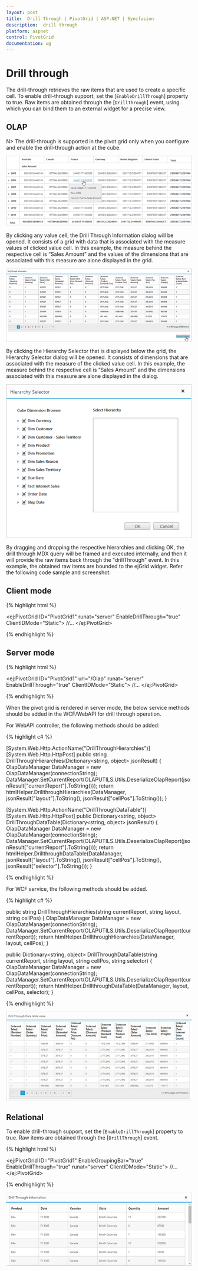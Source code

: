 ```yaml
---
layout: post
title:  Drill Through | PivotGrid | ASP.NET | Syncfusion 
description:  drill through
platform: aspnet
control: PivotGrid
documentation: ug
---
```


# Drill through

The drill-through retrieves the raw items that are used to create a specific cell. To enable drill-through support, set the [`EnableDrillThrough`] property to true. Raw items are obtained through the [`DrillThrough`] event, using which you can bind them to an external widget for a precise view.

## OLAP

N> The drill-through is supported in the pivot grid only when you configure and enable the drill-through action at the cube.

![](DrillThrough_images/pivotgrid.png)

By clicking any value cell, the Drill Through Information dialog will be opened. It consists of a grid with data that is associated with the measure values of clicked value cell. In this example, the measure behind the respective cell is “Sales Amount” and the values of the dimensions that are associated with this measure are alone displayed in the grid. 

![](DrillThrough_images/DrillThroughData.png)

By clicking the Hierarchy Selector that is displayed below the grid, the Hierarchy Selector dialog will be opened. It consists of dimensions that are associated with the measure of the clicked value cell. In this example, the measure behind the respective cell is “Sales Amount” and the dimensions associated with this measure are alone displayed in the dialog.

![](DrillThrough_images/hierarchy_selector.png)

By dragging and dropping the respective hierarchies and clicking OK, the drill through MDX query will be framed and executed internally, and then it will provide the raw items back through the "drillThrough" event. In this example, the obtained raw items are bounded to the ejGrid widget. Refer the following code sample and screenshot:

## Client mode

{% highlight html %}

<ej:PivotGrid ID="PivotGrid1" runat="server" EnableDrillThrough="true" ClientIDMode="Static">
    //...
    <ClientSideEvents DrillThrough="drilledData" />
</ej:PivotGrid>

<script type="text/javascript">
    function drilledData(args) {
        $(".e-dialog, .e-clientDialog, .e-tableDlg").remove();
        gridData = JSON.parse(args.data);
        var dialogContent = ej.buildTag("div#" + this._id + "_tableDlg.e-tableDlg", $("<div id=\"Grid1\"></div>"))[0].outerHTML;
        var dialogFooter = ej.buildTag("div", ej.buildTag("button#btnOK.e-dialogBtnOK", "Hierarchy Selector")[0].outerHTML, { "float": "right", "margin": "-5px 0 6px" })[0].outerHTML
        ejDialog = ej.buildTag("div#clientDialog.e-clientDialog", dialogContent + dialogFooter, { "opacity": "1" }).attr("title", "Drill Through Information")[0].outerHTML;
        $(ejDialog).appendTo("#" + this._id);
        $("#btnOK").ejButton().css({ margin: "30px 0 20px 0" });
        $("#Grid1").ejGrid({
            dataSource: gridData,
            allowPaging: true,
            allowTextWrap: true,
            pageSettings: { pageSize: 8 }
        });
        this.element.find(".e-clientDialog").ejDialog({ width: "70%", content: "#" + this._id, enableResize: false, close: ej.proxy(ej.Pivot.closePreventPanel, this) });
        var pivotGrid = $("#" + this._id).data("ejPivotGrid");
        $("#btnOK").click(function () {
            ej.Pivot.openHierarchySelector(pivotGrid);
        });
    }
</script>

{% endhighlight %}

## Server mode

{% highlight html %}

<ej:PivotGrid ID="PivotGrid1" url="/Olap" runat="server" EnableDrillThrough="true" ClientIDMode="Static">
    //...
    <ClientSideEvents DrillThrough="drilledData" />
</ej:PivotGrid>

<script type="text/javascript">
    function drilledData(args) {
        $(".e-dialog, .e-clientDialog, .e-tableDlg").remove();
        gridData = ej.isNullOrUndefined(args.data.d) ? JSON.parse(args.data.DrillDataTable) : JSON.parse(args.data.d[1].Value);
        var dialogContent = ej.buildTag("div#" + this._id + "_tableDlg.e-tableDlg", $("<div id=\"Grid1\"></div>"))[0].outerHTML;
        var dialogFooter = ej.buildTag("div", ej.buildTag("button#btnOK.e-dialogBtnOK", "Hierarchy Selector")[0].outerHTML, { "float": "right", "margin": "-5px 0 6px" })[0].outerHTML
        ejDialog = ej.buildTag("div#clientDialog.e-clientDialog", dialogContent + dialogFooter, { "opacity": "1" }).attr("title", "Drill Through Information")[0].outerHTML;
        $(ejDialog).appendTo("#" + this._id);
        $("#btnOK").ejButton().css({ margin: "30px 0 20px 0" });
        $("#Grid1").ejGrid({
            dataSource: gridData,
            allowPaging: true,
            allowTextWrap: true,
            pageSettings: { pageSize: 8 }
        });
        this.element.find(".e-clientDialog").ejDialog({ width: "70%", content: "#" + this._id, enableResize: false, close: ej.proxy(ej.Pivot.closePreventPanel, this) });
        var pivotGrid = this;
        $("#btnOK").click(function () {
            $(".e-dialog, .e-clientDialog, .e-tableDlg").remove();
            if (pivotGrid.model.operationalMode == ej.PivotGrid.OperationalMode.ServerMode) {
                pivotGrid._waitingPopup.show()
                pivotGrid.doAjaxPost("POST", pivotGrid.model.url + "/" + pivotGrid.model.serviceMethodSettings.drillThroughHierarchies, JSON.stringify({ "currentReport": JSON.parse(pivotGrid.getOlapReport()).Report, "layout": pivotGrid.model.layout, "cellPos": "", "customObject": JSON.stringify(pivotGrid.model.customObject) }), function (args) {
                    ej.Pivot.openHierarchySelector(pivotGrid, args);
                })
            }
        });
    }
</script>

{% endhighlight %}

When the pivot grid is rendered in server mode, the below service methods should be added in the WCF/WebAPI for drill through operation.

For WebAPI controller, the following methods should be added:

{% highlight c# %}

[System.Web.Http.ActionName("DrillThroughHierarchies")]
[System.Web.Http.HttpPost]
public string DrillThroughHierarchies(Dictionary<string, object> jsonResult)
{
    OlapDataManager DataManager = new OlapDataManager(connectionString);              
    DataManager.SetCurrentReport(OLAPUTILS.Utils.DeserializeOlapReport(jsonResult["currentReport"].ToString()));
    return htmlHelper.DrillthroughHierarchies(DataManager, jsonResult["layout"].ToString(), jsonResult["cellPos"].ToString());
}

[System.Web.Http.ActionName("DrillThroughDataTable")]
[System.Web.Http.HttpPost]
public Dictionary<string, object> DrillThroughDataTable(Dictionary<string, object> jsonResult)
{
    OlapDataManager DataManager = new OlapDataManager(connectionString);
    DataManager.SetCurrentReport(OLAPUTILS.Utils.DeserializeOlapReport(jsonResult["currentReport"].ToString()));
    return htmlHelper.DrillthroughDataTable(DataManager, jsonResult["layout"].ToString(), jsonResult["cellPos"].ToString(), jsonResult["selector"].ToString());
}  

{% endhighlight %}

For WCF service, the following methods should be added.

{% highlight c# %}

public string DrillThroughHierarchies(string currentReport, string layout, string cellPos)
{
    OlapDataManager DataManager = new OlapDataManager(connectionString);
    DataManager.SetCurrentReport(OLAPUTILS.Utils.DeserializeOlapReport(currentReport));
    return htmlHelper.DrillthroughHierarchies(DataManager, layout, cellPos);
}

public Dictionary<string, object> DrillThroughDataTable(string currentReport, string layout, string cellPos, string selector)
{
    OlapDataManager DataManager = new OlapDataManager(connectionString);
    DataManager.SetCurrentReport(OLAPUTILS.Utils.DeserializeOlapReport(currentReport));
    return htmlHelper.DrillthroughDataTable(DataManager, layout, cellPos, selector);
}

{% endhighlight %}


![](DrillThrough_images/drill_data.png)

## Relational

To enable drill-through support, set the [`EnableDrillThrough`] property to true. Raw items are obtained through the [`DrillThrough`] event.

{% highlight html %}

<ej:PivotGrid ID="PivotGrid1" EnableGroupingBar="true" EnableDrillThrough="true" runat="server" ClientIDMode="Static">
    //...
   <ClientSideEvents DrillThrough="drillData" />
</ej:PivotGrid>

<script type="text/javascript">
    function drillData(args) {
    gridData = args.selectedData;
    var dialogContent = ej.buildTag("div#Grid", {height:"50px"})[0].outerHTML;
    ejDialog = ej.buildTag("div#clientDialog.e-clientDialog", dialogContent, { "opacity": "1" }).attr("title", "Drill Through Information")[0].outerHTML;
    $(ejDialog).appendTo("#" + this._id);
    this.element.find(".e-clientDialog").ejDialog({ width: "70%", height: "100%", content: "#" + this._id, enableResize: false, close: ej.proxy(ej.Pivot.closePreventPanel, this) });
        
    $("#Grid").ejGrid({
        dataSource: gridData,
        });
}
</script>

{% endhighlight %}

![](DrillThrough_images/DrillThroughRelational.png)